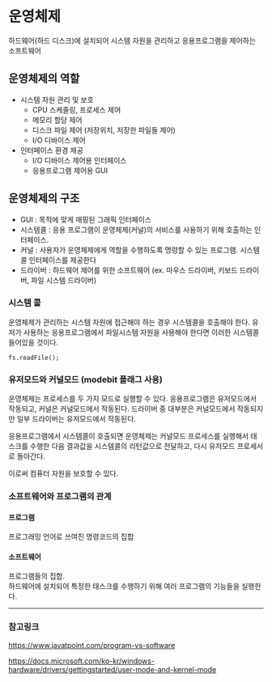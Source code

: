 # 운영체제

하드웨어(하드 디스크)에 설치되어 시스템 자원을 관리하고 응용프로그램을 제어하는 소프트웨어

## 운영체제의 역할

- 시스템 자원 관리 및 보호
  - CPU 스케줄링, 프로세스 제어
  - 메모리 할당 제어
  - 디스크 파일 제어 (저장위치, 저장한 파일들 제어)
  - I/O 디바이스 제어
- 인터페이스 환경 제공
  - I/O 디바이스 제어용 인터페이스
  - 응용프로그램 제어용 GUI

## 운영체제의 구조

- GUI : 목적에 맞게 매핑된 그래픽 인터페이스
- 시스템콜 : 응용 프로그램이 운영체제(커널)의 서비스를 사용하기 위해 호출하는 인터페이스.
- 커널 : 사용자가 운영체제에게 역할을 수행하도록 명령할 수 있는 프로그램. 시스템콜 인터페이스를 제공한다
- 드라이버 : 하드웨어 제어를 위한 소프트웨어 (ex. 마우스 드라이버, 키보드 드라이버, 파일 시스템 드라이버)

### 시스템 콜

운영체제가 관리하는 시스템 자원에 접근해야 하는 경우 시스템콜을 호출해야 한다. 유저가 사용하는 응용프로그램에서 파일시스템 자원을 사용해야 한다면 이러한 시스템콜 들어있을 것이다.

```
fs.readFile();
```

### 유저모드와 커널모드 (modebit 플래그 사용)

운영체제는 프로세스를 두 가지 모드로 실행할 수 있다. 응용프로그램은 유저모드에서 작동되고, 커널은 커널모드에서 작동된다.
드라이버 중 대부분은 커널모드에서 작동되지만 일부 드라이버는 유저모드에서 작동된다.

응용프로그램에서 시스템콜이 호출되면 운영체제는 커널모드 프로세스를 실행해서 태스크를 수행한 다음 결과값을 시스템콜의 리턴값으로 전달하고, 다시 유저모드 프로세서로 돌아간다.

이로써 컴퓨터 자원을 보호할 수 있다.

### 소프트웨어와 프로그램의 관계

#### 프로그램

프로그래밍 언어로 쓰여진 명령코드의 집합

#### 소프트웨어

프로그램들의 집합.<br/>
하드웨어에 설치되어 특정한 태스크를 수행하기 위해 여러 프로그램의 기능들을 실행한다.

---

### 참고링크

https://www.javatpoint.com/program-vs-software

https://docs.microsoft.com/ko-kr/windows-hardware/drivers/gettingstarted/user-mode-and-kernel-mode
